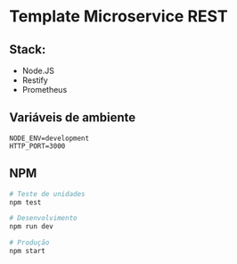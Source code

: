 # Template Microservice REST

## Stack:
  * Node.JS
  * Restify
  * Prometheus

## Variáveis de ambiente

```env
NODE_ENV=development
HTTP_PORT=3000
```

## NPM

```bash
# Teste de unidades
npm test

# Desenvolvimento
npm run dev

# Produção
npm start
```